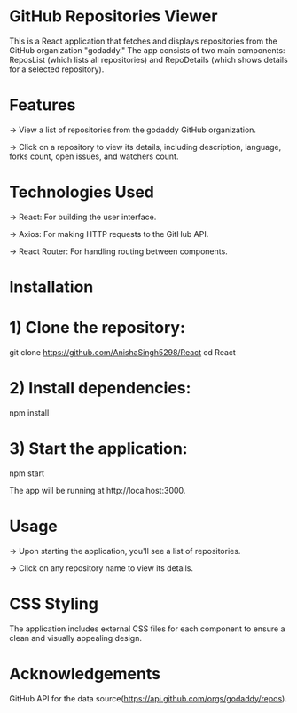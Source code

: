 # GitHub Repositories Viewer
This is a React application that fetches and displays repositories from the GitHub organization "godaddy." The app consists of two main components: ReposList (which lists all repositories) and RepoDetails (which shows details for a selected repository).

# Features
-> View a list of repositories from the godaddy GitHub organization.

-> Click on a repository to view its details, including description, language, forks count, open issues, and watchers count.

# Technologies Used
-> React: For building the user interface.

-> Axios: For making HTTP requests to the GitHub API.

-> React Router: For handling routing between components.

# Installation

# 1) Clone the repository:
git clone https://github.com/AnishaSingh5298/React
cd React

# 2) Install dependencies:
npm install

# 3) Start the application:
npm start

The app will be running at http://localhost:3000.

# Usage
-> Upon starting the application, you'll see a list of repositories.

-> Click on any repository name to view its details.

# CSS Styling
The application includes external CSS files for each component to ensure a clean and visually appealing design.

# Acknowledgements
GitHub API for the data source(https://api.github.com/orgs/godaddy/repos).
